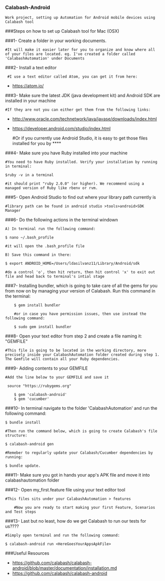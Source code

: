 ### Calabash-Android
	Work project, setting up Automation for Android mobile devices using Calabash tool

###Steps on how to set up Calabash tool for Mac (OSX)

###1- Create a folder in your working documents. 

	#It will make it easier later for you to organize and know where all of your files are located. eg. I've created a folder called 'CalabashAutomation' under Documents
	
###2- Install a text editor 

	 #I use a text editor called Atom, you can get it from here: 

- https://atom.io/
	
	
###3- Make sure the latest JDK (java development kit) and Android SDK are installed in your machine

   	#If they are not you can either get them from the following links:
   	
- http://www.oracle.com/technetwork/java/javase/downloads/index.html
- https://developer.android.com/studio/index.html
   	
   	#Or if you currently use Android Studio, it is easy to get those files installed for you by ****


###4- Make sure you have Ruby installed into your machine

  	#You need to have Ruby installed. Verify your installation by running in terminal:
  
  	$ruby -v in a terminal 
  
  	#it should print "ruby 2.0.0" (or higher). We recommend using a managed version of Ruby like rbenv or rvm.


###5- Open Android Studio to find out where your library path currently is

   	#library path can be found in android studio >tools>android>SDK Manager


###6- Do the following actions in the terminal windown

	A) In terminal run the following command: 

   	$ nano ~/.bash_profile 
   
   	#it will open the .bash_profile file

	B) Save this command in there: 

   	$ export ANDROID_HOME=/Users/ldasilvanz11/Library/Android/sdk 

   	#do a control 'o', then hit return, then hit control 'x' to exit out file and head back to terminal's intial stage
	
		
###7- Installing bundler, which is going to take care of all the gems for you from now on by managing your version of Calabash. Run this command in the terminal: 

    	$ gem install bundler 
    
    	#or in case you have permission issues, then use instead the following command:

    	$ sudo gem install bundler

   
###8- Open your text editor from step 2 and create a file naming it: "GEMFILE" 

   	#This file is going to be located in the working directory, more precisely inside your CalabashAutomation folder created during step 1. The Gemfile will contain all your Ruby dependencies.


###9- Adding contents to your GEMFILE
   
   	#Add the line below to your GEMFILE and save it 
   
	 source "https://rubygems.org"
   
    	$ gem 'calabash-android'
    	$ gem 'cucumber'


###10- In terminal navigate to the folder 'CalabashAutomation' and run the following command: 

	$ bundle install

 	#Then run the command below, which is going to create Calabash's file structure:

	$ calabash-android gen 
	
	#Remeber to regularly update your Calabash/Cucumber dependencies by running: 
	
	$ bundle update.
	
	
###11- Make sure you got in hands your app's APK file and move it into calabashautomation folder


###12- Open my_first.feature file using your text editor tool

	#This files sits under your CalabashAutomation > features 
        
        #Now you are ready to start making your first Feature, Scenarios and Test steps


###13- Last but no least, how do we get Calabash to run our tests for us????

	#Simply open terminal and run the following command: 
	
	$ calabash-android run <HereGoesYourAppsApkFile>

###Useful Resources

- https://github.com/calabash/calabash-android/blob/master/documentation/installation.md
- https://github.com/calabash/calabash-android
